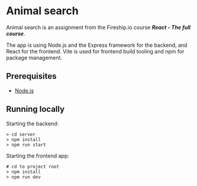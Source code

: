# Animal search

Animal search is an assignment from the Fireship.io course ***React - The full course***. 

The app is using Node.js and the Express framework for the backend, and React for the frontend. Vite is used for frontend build tooling and npm for package management.

## Prerequisites

- [Node.js](https://nodejs.org/en/)

## Running locally
Starting the backend:
```
> cd server
> npm install
> npm run start

```

Starting the frontend app:
```
# cd to project root
> npm install
> npm run dev
```
